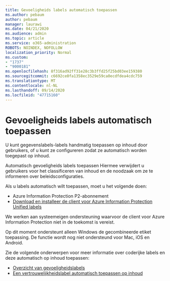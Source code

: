 ```yaml
---
title: Gevoeligheids labels automatisch toepassen
ms.author: pebaum
author: pebaum
manager: laurawi
ms.date: 04/21/2020
ms.audience: admin
ms.topic: article
ms.service: o365-administration
ROBOTS: NOINDEX, NOFOLLOW
localization_priority: Normal
ms.custom:
- "1737"
- "9000181"
ms.openlocfilehash: 8f316ad92ff31e28c3b3ffd25f25bd03ee159380
ms.sourcegitcommit: c6692ce0fa1358ec3529e59ca0ecdfdea4cdc759
ms.translationtype: MT
ms.contentlocale: nl-NL
ms.lasthandoff: 09/14/2020
ms.locfileid: "47715160"
---
```

# <a name="auto-apply-sensitivity-labels"></a>Gevoeligheids labels automatisch toepassen

U kunt gegevenslabels-labels handmatig toepassen op inhoud door gebruikers, of u kunt ze configureren zodat ze automatisch worden toegepast op inhoud.

Automatisch gevoeligheids labels toepassen Hiermee verwijdert u gebruikers voor het classificeren van inhoud en de noodzaak om ze te informeren over beleidsconfiguraties.

Als u labels automatisch wilt toepassen, moet u het volgende doen:

- Azure Information Protection P2-abonnement
- [Download en installeer de client voor Azure Information Protection Unified labels](https://docs.microsoft.com/azure/information-protection/rms-client/install-unifiedlabelingclient-app)

We werken aan systeemeigen ondersteuning waarvoor de client voor Azure Information Protection niet in de toekomst is vereist.

Op dit moment ondersteunt alleen Windows de gecombineerde etiket toepassing.  De functie wordt nog niet ondersteund voor Mac, iOS en Android.

Zie de volgende onderwerpen voor meer informatie over coderijke labels en deze automatisch op inhoud toepassen:

- [Overzicht van gevoeligheidslabels](https://docs.microsoft.com/microsoft-365/compliance/sensitivity-labels)
- [Een vertrouwelijkheidslabel automatisch toepassen op inhoud](https://docs.microsoft.com/office365/securitycompliance/apply_sensitivity_label_automatically)